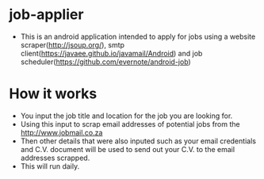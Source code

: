 # job-applier
* This is an android application intended to apply for jobs using a website scraper(http://jsoup.org/), smtp client(https://javaee.github.io/javamail/Android) and job scheduler(https://github.com/evernote/android-job)
# How it works
* You input the job title and location for the job you are looking for.
* Using this input to scrap email addresses of potential jobs from the http://www.jobmail.co.za
* Then other details that were also inputed such as your email credentials and C.V. document will be used to send out your C.V. to the email addresses scrapped.
* This will run daily.

